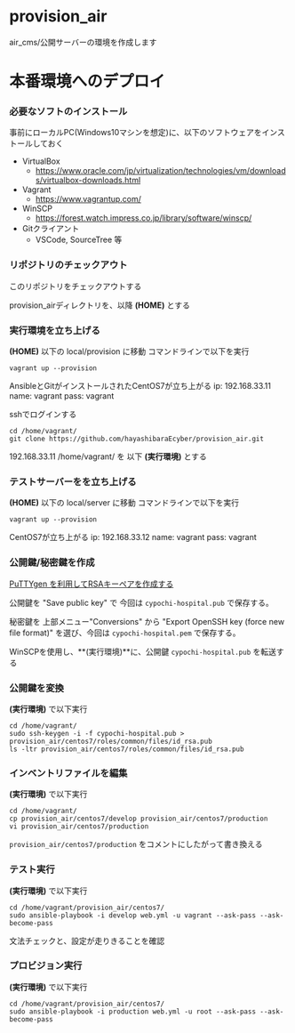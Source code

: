# provision_air

air_cms/公開サーバーの環境を作成します

# 本番環境へのデプロイ
### 必要なソフトのインストール

事前にローカルPC(Windows10マシンを想定)に、以下のソフトウェアをインストールしておく

- VirtualBox
    - https://www.oracle.com/jp/virtualization/technologies/vm/downloads/virtualbox-downloads.html
- Vagrant
    - https://www.vagrantup.com/
- WinSCP
    - https://forest.watch.impress.co.jp/library/software/winscp/
- Gitクライアント
    - VSCode, SourceTree 等

### リポジトリのチェックアウト

このリポジトリをチェックアウトする

provision_airディレクトリを、以降 **(HOME)** とする

### 実行環境を立ち上げる

**(HOME)** 以下の local/provision に移動
コマンドラインで以下を実行

```
vagrant up --provision
```

AnsibleとGitがインストールされたCentOS7が立ち上がる
ip: 192.168.33.11
name: vagrant
pass: vagrant

sshでログインする

```
cd /home/vagrant/
git clone https://github.com/hayashibaraEcyber/provision_air.git
```

192.168.33.11 /home/vagrant/ を 以下 **(実行環境)** とする

### テストサーバーをを立ち上げる

**(HOME)** 以下の local/server に移動
コマンドラインで以下を実行

```
vagrant up --provision
```

CentOS7が立ち上がる
ip: 192.168.33.12
name: vagrant
pass: vagrant

### 公開鍵/秘密鍵を作成

[PuTTYgen を利用してRSAキーペアを作成する](https://www.ipentec.com/document/windows-create-rsa-keypair-using-puttygen)

公開鍵を "Save public key" で 今回は `cypochi-hospital.pub` で保存する。

秘密鍵を 上部メニュー"Conversions" から "Export OpenSSH key (force new file format)" を選び、今回は   `cypochi-hospital.pem` で保存する。

WinSCPを使用し、**(実行環境)**に、公開鍵 `cypochi-hospital.pub` を転送する

### 公開鍵を変換

**(実行環境)** で以下実行

```
cd /home/vagrant/
sudo ssh-keygen -i -f cypochi-hospital.pub > provision_air/centos7/roles/common/files/id_rsa.pub
ls -ltr provision_air/centos7/roles/common/files/id_rsa.pub
```

### インベントリファイルを編集

**(実行環境)** で以下実行

```
cd /home/vagrant/
cp provision_air/centos7/develop provision_air/centos7/production
vi provision_air/centos7/production
```

`provision_air/centos7/production` をコメントにしたがって書き換える

### テスト実行

**(実行環境)** で以下実行

```
cd /home/vagrant/provision_air/centos7/
sudo ansible-playbook -i develop web.yml -u vagrant --ask-pass --ask-become-pass
```

文法チェックと、設定が走りきることを確認

### プロビジョン実行

**(実行環境)** で以下実行

```
cd /home/vagrant/provision_air/centos7/
sudo ansible-playbook -i production web.yml -u root --ask-pass --ask-become-pass
```
